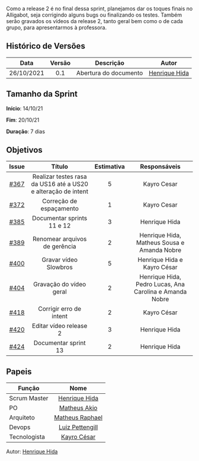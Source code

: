 ﻿---
layout: page_slowbrows
tag: slowbrows
---

Como a release 2 é no final dessa sprint, planejamos dar os toques finais no Alligabot, seja corrigindo alguns bugs ou finalizando os testes. Também serão gravados os vídeos da release 2, tanto geral bem como o de cada grupo, para apresentarmos à professora.

## Histórico de Versões

| Data       | Versão | Descrição                      | Autor             |
| :--------: | :----: | :----------:                   | :---------------: |
| 26/10/2021 |  0.1   | Abertura do documento | [Henrique Hida](https://github.com/HenriqueHida)|

## Tamanho da Sprint

**Início**: 14/10/21

**Fim**: 20/10/21

**Duração**: 7 dias

## Objetivos

| Issue |            Título            |      Estimativa     |        Responsáveis         | 
|:-----:|:----------------------------:|:-------------------:|:---------------------------:|
| [#367](https://github.com/fga-eps-mds/2021-1-Bot/issues/367) | Realizar testes rasa da US16 até a US20 e alteração de intent| 5 | Kayro Cesar|
| [#372](https://github.com/fga-eps-mds/2021-1-Bot/issues/372) | Correção de espaçamento  | 1 | Kayro Cesar |
| [#385](https://github.com/fga-eps-mds/2021-1-Bot/issues/385) | Documentar sprints 11 e 12 | 3 | Henrique Hida |
| [#389](https://github.com/fga-eps-mds/2021-1-Bot/issues/389) | Renomear arquivos de gerência | 2 | Henrique Hida, Matheus Sousa e Amanda Nobre |
| [#400](https://github.com/fga-eps-mds/2021-1-Bot/issues/400) | Gravar vídeo Slowbros | 5 | Henrique Hida e Kayro César |
| [#404](https://github.com/fga-eps-mds/2021-1-Bot/issues/404) | Gravação do vídeo geral | 2 | Henrique Hida, Pedro Lucas, Ana Carolina e Amanda Nobre |
| [#418](https://github.com/fga-eps-mds/2021-1-Bot/issues/418) | Corrigir erro de intent | 2 | Kayro César |
| [#420](https://github.com/fga-eps-mds/2021-1-Bot/issues/420) | Editar vídeo release 2 | 3 | Henrique Hida |
| [#424](https://github.com/fga-eps-mds/2021-1-Bot/issues/424) | Documentar sprint 13 | 2 | Henrique Hida |

## Papeis

|      Função      |            Nome            |
|------------------|:--------------------------:|
| Scrum Master | [Henrique Hida](https://github.com/HenriqueHida) |
| PO | [Matheus Akio](https://github.com/matheusakio) |
| Arquiteto | [Matheus Raphael](https://github.com/matheusrazor) |
| Devops | [Luiz Pettengill](https://github.com/LuizPettengill) |
| Tecnologista | [Kayro César](https://github.com/kayrocesar)

Autor: [Henrique Hida](https://github.com/HenriqueHida)


